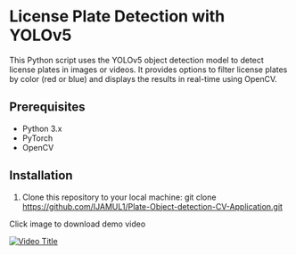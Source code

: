 # License Plate Detection with YOLOv5

This Python script uses the YOLOv5 object detection model to detect license plates in images or videos. It provides options to filter license plates by color (red or blue) and displays the results in real-time using OpenCV.

## Prerequisites

- Python 3.x
- PyTorch
- OpenCV

## Installation

1. Clone this repository to your local machine: git clone https://github.com/IJAMUL1/Plate-Object-detection-CV-Application.git


Click image to download demo video

[![Video Title](https://github.com/IJAMUL1/Plate-Object-detection-CV-Application/blob/main/frame_0.jpg)](https://drive.google.com/file/d/1GZvM6IB3s34Q8Kr_OcSHLJ1U-ZD_yAf9/view?usp=drive_link)



